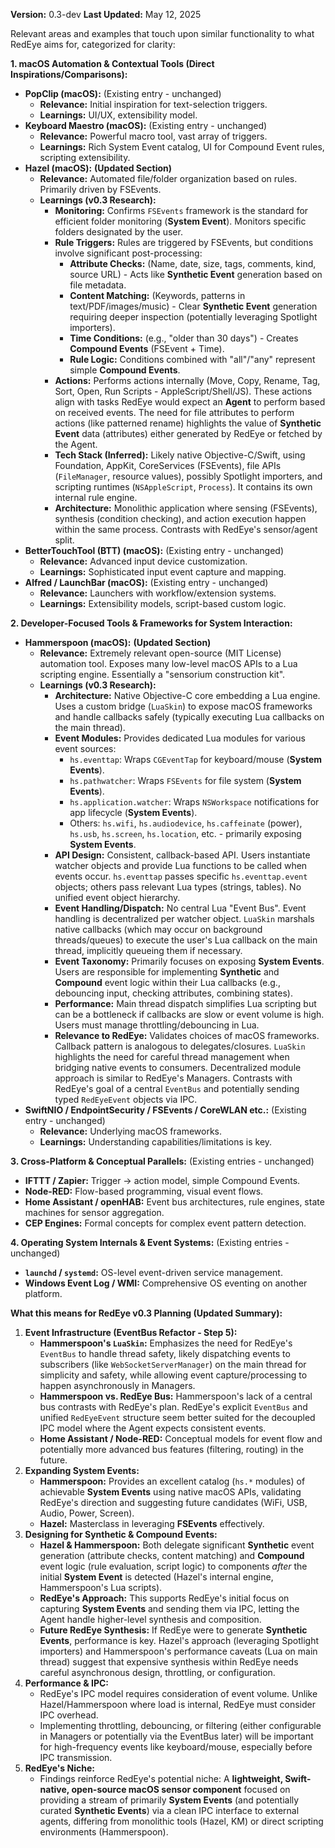 **Version:** 0.3-dev
**Last Updated:** May 12, 2025

Relevant areas and examples that touch upon similar functionality to what RedEye aims for, categorized for clarity:

**1. macOS Automation & Contextual Tools (Direct Inspirations/Comparisons):**

*   **PopClip (macOS):** (Existing entry - unchanged)
    *   **Relevance:** Initial inspiration for text-selection triggers.
    *   **Learnings:** UI/UX, extensibility model.
*   **Keyboard Maestro (macOS):** (Existing entry - unchanged)
    *   **Relevance:** Powerful macro tool, vast array of triggers.
    *   **Learnings:** Rich System Event catalog, UI for Compound Event rules, scripting extensibility.
*   **Hazel (macOS):** **(Updated Section)**
    *   **Relevance:** Automated file/folder organization based on rules. Primarily driven by FSEvents.
    *   **Learnings (v0.3 Research):**
        *   **Monitoring:** Confirms `FSEvents` framework is the standard for efficient folder monitoring (**System Event**). Monitors specific folders designated by the user.
        *   **Rule Triggers:** Rules are triggered by FSEvents, but conditions involve significant post-processing:
            *   **Attribute Checks:** (Name, date, size, tags, comments, kind, source URL) - Acts like **Synthetic Event** generation based on file metadata.
            *   **Content Matching:** (Keywords, patterns in text/PDF/images/music) - Clear **Synthetic Event** generation requiring deeper inspection (potentially leveraging Spotlight importers).
            *   **Time Conditions:** (e.g., "older than 30 days") - Creates **Compound Events** (FSEvent + Time).
            *   **Rule Logic:** Conditions combined with "all"/"any" represent simple **Compound Events**.
        *   **Actions:** Performs actions internally (Move, Copy, Rename, Tag, Sort, Open, Run Scripts - AppleScript/Shell/JS). These actions align with tasks RedEye would expect an **Agent** to perform based on received events. The need for file attributes to perform actions (like patterned rename) highlights the value of **Synthetic Event** data (attributes) either generated by RedEye or fetched by the Agent.
        *   **Tech Stack (Inferred):** Likely native Objective-C/Swift, using Foundation, AppKit, CoreServices (FSEvents), file APIs (`FileManager`, resource values), possibly Spotlight importers, and scripting runtimes (`NSAppleScript`, `Process`). It contains its own internal rule engine.
        *   **Architecture:** Monolithic application where sensing (FSEvents), synthesis (condition checking), and action execution happen within the same process. Contrasts with RedEye's sensor/agent split.
*   **BetterTouchTool (BTT) (macOS):** (Existing entry - unchanged)
    *   **Relevance:** Advanced input device customization.
    *   **Learnings:** Sophisticated input event capture and mapping.
*   **Alfred / LaunchBar (macOS):** (Existing entry - unchanged)
    *   **Relevance:** Launchers with workflow/extension systems.
    *   **Learnings:** Extensibility models, script-based custom logic.

**2. Developer-Focused Tools & Frameworks for System Interaction:**

*   **Hammerspoon (macOS):** **(Updated Section)**
    *   **Relevance:** Extremely relevant open-source (MIT License) automation tool. Exposes many low-level macOS APIs to a Lua scripting engine. Essentially a "sensorium construction kit".
    *   **Learnings (v0.3 Research):**
        *   **Architecture:** Native Objective-C core embedding a Lua engine. Uses a custom bridge (`LuaSkin`) to expose macOS frameworks and handle callbacks safely (typically executing Lua callbacks on the main thread).
        *   **Event Modules:** Provides dedicated Lua modules for various event sources:
            *   `hs.eventtap`: Wraps `CGEventTap` for keyboard/mouse (**System Events**).
            *   `hs.pathwatcher`: Wraps `FSEvents` for file system (**System Events**).
            *   `hs.application.watcher`: Wraps `NSWorkspace` notifications for app lifecycle (**System Events**).
            *   Others: `hs.wifi`, `hs.audiodevice`, `hs.caffeinate` (power), `hs.usb`, `hs.screen`, `hs.location`, etc. - primarily exposing **System Events**.
        *   **API Design:** Consistent, callback-based API. Users instantiate watcher objects and provide Lua functions to be called when events occur. `hs.eventtap` passes specific `hs.eventtap.event` objects; others pass relevant Lua types (strings, tables). No unified event object hierarchy.
        *   **Event Handling/Dispatch:** No central Lua "Event Bus". Event handling is decentralized per watcher object. `LuaSkin` marshals native callbacks (which may occur on background threads/queues) to execute the user's Lua callback on the main thread, implicitly queueing them if necessary.
        *   **Event Taxonomy:** Primarily focuses on exposing **System Events**. Users are responsible for implementing **Synthetic** and **Compound** event logic within their Lua callbacks (e.g., debouncing input, checking attributes, combining states).
        *   **Performance:** Main thread dispatch simplifies Lua scripting but can be a bottleneck if callbacks are slow or event volume is high. Users must manage throttling/debouncing in Lua.
        *   **Relevance to RedEye:** Validates choices of macOS frameworks. Callback pattern is analogous to delegates/closures. `LuaSkin` highlights the need for careful thread management when bridging native events to consumers. Decentralized module approach is similar to RedEye's Managers. Contrasts with RedEye's goal of a central `EventBus` and potentially sending typed `RedEyeEvent` objects via IPC.
*   **SwiftNIO / EndpointSecurity / FSEvents / CoreWLAN etc.:** (Existing entry - unchanged)
    *   **Relevance:** Underlying macOS frameworks.
    *   **Learnings:** Understanding capabilities/limitations is key.

**3. Cross-Platform & Conceptual Parallels:** (Existing entries - unchanged)
*   **IFTTT / Zapier:** Trigger -> action model, simple Compound Events.
*   **Node-RED:** Flow-based programming, visual event flows.
*   **Home Assistant / openHAB:** Event bus architectures, rule engines, state machines for sensor aggregation.
*   **CEP Engines:** Formal concepts for complex event pattern detection.

**4. Operating System Internals & Event Systems:** (Existing entries - unchanged)
*   **`launchd` / `systemd`:** OS-level event-driven service management.
*   **Windows Event Log / WMI:** Comprehensive OS eventing on another platform.

**What this means for RedEye v0.3 Planning (Updated Summary):**

1.  **Event Infrastructure (EventBus Refactor - Step 5):**
    *   **Hammerspoon's `LuaSkin`:** Emphasizes the need for RedEye's `EventBus` to handle thread safety, likely dispatching events to subscribers (like `WebSocketServerManager`) on the main thread for simplicity and safety, while allowing event capture/processing to happen asynchronously in Managers.
    *   **Hammerspoon vs. RedEye Bus:** Hammerspoon's lack of a central bus contrasts with RedEye's plan. RedEye's explicit `EventBus` and unified `RedEyeEvent` structure seem better suited for the decoupled IPC model where the Agent expects consistent events.
    *   **Home Assistant / Node-RED:** Conceptual models for event flow and potentially more advanced bus features (filtering, routing) in the future.
2.  **Expanding System Events:**
    *   **Hammerspoon:** Provides an excellent catalog (`hs.*` modules) of achievable **System Events** using native macOS APIs, validating RedEye's direction and suggesting future candidates (WiFi, USB, Audio, Power, Screen).
    *   **Hazel:** Masterclass in leveraging **FSEvents** effectively.
3.  **Designing for Synthetic & Compound Events:**
    *   **Hazel & Hammerspoon:** Both delegate significant **Synthetic** event generation (attribute checks, content matching) and **Compound** event logic (rule evaluation, script logic) to components *after* the initial **System Event** is detected (Hazel's internal engine, Hammerspoon's Lua scripts).
    *   **RedEye's Approach:** This supports RedEye's initial focus on capturing **System Events** and sending them via IPC, letting the Agent handle higher-level synthesis and composition.
    *   **Future RedEye Synthesis:** If RedEye were to generate **Synthetic Events**, performance is key. Hazel's approach (leveraging Spotlight importers) and Hammerspoon's performance caveats (Lua on main thread) suggest that expensive synthesis within RedEye needs careful asynchronous design, throttling, or configuration.
4.  **Performance & IPC:**
    *   RedEye's IPC model requires consideration of event volume. Unlike Hazel/Hammerspoon where load is internal, RedEye must consider IPC overhead.
    *   Implementing throttling, debouncing, or filtering (either configurable in Managers or potentially via the EventBus later) will be important for high-frequency events like keyboard/mouse, especially before IPC transmission.
5.  **RedEye's Niche:**
    *   Findings reinforce RedEye's potential niche: A **lightweight, Swift-native, open-source macOS sensor component** focused on providing a stream of primarily **System Events** (and potentially curated **Synthetic Events**) via a clean IPC interface to external agents, differing from monolithic tools (Hazel, KM) or direct scripting environments (Hammerspoon).

